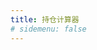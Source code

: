```yaml
---
title: 持仓计算器
# sidemenu: false
---
```


<code src="./calcHoldingCostsRecovery.jsx" />

<code src="./calcHoldingCosts.jsx" />
